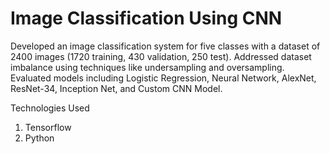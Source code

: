 # Image Classification Using CNN

Developed an image classification system for five classes with a dataset of 2400 images (1720 training, 430 validation, 250 test). Addressed dataset imbalance using techniques like undersampling and oversampling. Evaluated models including Logistic Regression, Neural Network, AlexNet, ResNet-34, Inception Net, and Custom CNN Model.

Technologies Used
1. Tensorflow
2. Python
